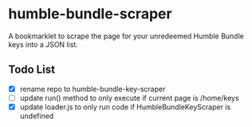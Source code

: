 # humble-bundle-scraper

A bookmarklet to scrape the page for your unredeemed Humble Bundle keys into a JSON list.

## Todo List

- [x] rename repo to humble-bundle-key-scraper
- [ ] update run() method to only execute if current page is /home/keys
- [x] update loader.js to only run code if HumbleBundleKeyScraper is undefined
